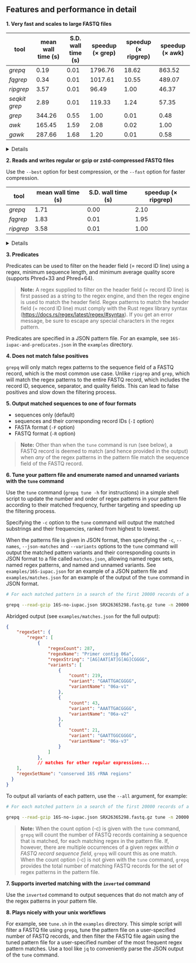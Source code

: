 ## Features and performance in detail

**1. Very fast and scales to large FASTQ files**

| tool          | mean wall time (s) | S.D. wall time (s) | speedup (× grep) | speedup (× ripgrep) | speedup (× awk) |
|---------------|--------------------|--------------------|------------------|---------------------|-----------------|
| _grepq_       | 0.19               | 0.01               | 1796.76          | 18.62               | 863.52          |
| _fqgrep_      | 0.34               | 0.01               | 1017.61          | 10.55               | 489.07          |
| _ripgrep_     | 3.57               | 0.01               | 96.49            | 1.00                | 46.37           |
| _seqkit grep_ | 2.89               | 0.01               | 119.33           | 1.24                | 57.35           |
| _grep_        | 344.26             | 0.55               | 1.00             | 0.01                | 0.48            |
| _awk_         | 165.45             | 1.59               | 2.08             | 0.02                | 1.00            |
| _gawk_        | 287.66             | 1.68               | 1.20             | 0.01                | 0.58            |

<details>
  <summary>Details</summary>
  <p>2022 model Mac Studio with 32GB RAM and Apple M1 max chip running macOS 15.0.1. The FASTQ file (SRX26365298.fastq) was 874MB in size and was stored on the internal SSD (APPLE SSD AP0512R). The pattern file contained 30 regex patterns (see `examples/16S-no-iupac.txt` for the patterns used). grepq v1.4.0, fqgrep v.1.02, ripgrep v14.1.1, seqkit grep v.2.9.0, grep 2.6.0-FreeBSD, awk v. 20200816, and gawk v.5.3.1. fqgrep and seqkit grep were run with default settings, ripgrep was run with -B 1 -A 2 --colors 'match:none' --no-line-number, and grep -B 1 -A 2 was run with --color=never. The tools were configured to output matching records in FASTQ format. The wall times, given in seconds, are the mean of 10 runs, and S.D. is the standard deviation of the wall times, also given in seconds.</p>
</details>

**2. Reads and writes regular or gzip or zstd-compressed FASTQ files**

Use the `--best` option for best compression, or the `--fast` option for faster compression.

| tool      | mean wall time (s) | S.D. wall time (s) | speedup (× ripgrep) |
|-----------|--------------------|--------------------|---------------------|
| _grepq_   | 1.71               | 0.00               | 2.10                |
| _fqgrep_  | 1.83               | 0.01               | 1.95                |
| _ripgrep_ | 3.58               | 0.01               | 1.00                |

<details>
  <summary>Details</summary>
  <p>Conditions and versions as above, but the FASTQ file was gzip-compressed. `grepq` was run with the `--read-gzip` option, `ripgrep` with the `-z` option, and `grep` with the `-Z` option. The wall times, given in seconds, are the mean of 10 runs, and S.D. is the standard deviation of the wall times, also given in seconds.</p>
</details>

**3. Predicates**

Predicates can be used to filter on the header field (= record ID line) using a regex, minimum sequence length, and minimum average quality score (supports Phred+33 and Phred+64).

> **Note:**
A regex supplied to filter on the header field (= record ID line) is first passed as a string to the regex engine, and then the regex engine is used to match the header field. Regex patterns to match the header field (= record ID line) must comply with the Rust regex library syntax (<https://docs.rs/regex/latest/regex/#syntax>). If you get an error message, be sure to escape any special characters in the regex pattern.

Predicates are specified in a JSON pattern file. For an example, see `16S-iupac-and-predicates.json` in the `examples` directory.

**4. Does not match false positives**

`grepq` will only match regex patterns to the sequence field of a FASTQ record, which is the most common use case. Unlike `ripgrep` and `grep`, which will match the regex patterns to the entire FASTQ record, which includes the record ID, sequence, separator, and quality fields. This can lead to false positives and slow down the filtering process.

**5. Output matched sequences to one of four formats**

- sequences only (default)
- sequences and their corresponding record IDs (`-I` option)
- FASTA format (`-F` option)
- FASTQ format (`-R` option)

> **Note:**
Other than when the `tune` command is run (see below), a FASTQ record is deemed to match (and hence provided in the output) when _any_ of the regex patterns in the pattern file match the sequence field of the FASTQ record.

**6. Tune your pattern file and enumerate named and unnamed variants with the `tune` command**

Use the `tune` command (`grepq tune -h` for instructions) in a simple shell script to update the number and order of regex patterns in your pattern file according to their matched frequency, further targeting and speeding up the filtering process.

Specifying the `-c` option to the `tune` command will output the matched substrings and their frequencies, ranked from highest to lowest.

When the patterns file is given in JSON format, then specifying the `-c`, `--names`, `--json-matches` and `--variants` options to the `tune` command will output the matched pattern variants and their corresponding counts in JSON format to a file called `matches.json`, allowing named regex sets, named regex patterns, and named and unnamed variants. See `examples/16S-iupac.json` for an example of a JSON pattern file and `examples/matches.json` for an example of the output of the `tune` command in JSON format.

```bash
# For each matched pattern in a search of the first 20000 records of a gzip-compressed FASTQ file, print the pattern and the number of matches to a JSON file called matches.json, and include the top three most frequent variants of each pattern, and their respective counts

grepq --read-gzip 16S-no-iupac.json SRX26365298.fastq.gz tune -n 20000 -c --names --json-matches --variants 3
```

Abridged output (see `examples/matches.json` for the full output):

```json
{
    "regexSet": {
        "regex": [
            {
                "regexCount": 287,
                "regexName": "Primer contig 06a",
                "regexString": "[AG]AAT[AT]G[AG]CGGGG",
                "variants": [
                    {
                        "count": 219,
                        "variant": "GAATTGACGGGG",
                        "variantName": "06a-v1"
                    },
                    {
                        "count": 43,
                        "variant": "AAATTGACGGGG",
                        "variantName": "06a-v2"
                    },
                    {
                        "count": 21,
                        "variant": "GAATTGGCGGGG",
                        "variantName": "06a-v3"
                    }
                ]
            },
            // matches for other regular expressions...
    ],
    "regexSetName": "conserved 16S rRNA regions"
  }
}
```

To output all variants of each pattern, use the `--all` argument, for example:

```bash
# For each matched pattern in a search of the first 20000 records of a gzip-compressed FASTQ file, print the pattern and the number of matches to a JSON file called matches.json, and include all variants of each pattern, and their respective counts. Note that the --variants argument is not given when --all is specified.

grepq --read-gzip 16S-no-iupac.json SRX26365298.fastq.gz tune -n 20000 -c --names --json-matches --all
```

> **Note:**
When the count option (-c) is given with the `tune` command, `grepq` will count the number of FASTQ records containing a sequence that is matched, for each matching regex in the pattern file. If, however, there are multiple occurrences of a given regex _within a FASTQ record sequence field_, `grepq` will count this as one match. When the count option (-c) is not given with the `tune` command, `grepq` provides the total number of matching FASTQ records for the set of regex patterns in the pattern file.

**7. Supports inverted matching with the `inverted` command**

Use the `inverted` command to output sequences that do not match any of the regex patterns in your pattern file.

**8. Plays nicely with your unix workflows**

For example, see `tune.sh` in the `examples` directory. This simple script will filter a FASTQ file using `grepq`, tune the pattern file on a user-specified number of FASTQ records, and then filter the FASTQ file again using the tuned pattern file for a user-specified number of the most frequent regex pattern matches. Use a tool like `jq` to conveniently parse the JSON output of the `tune` command.

